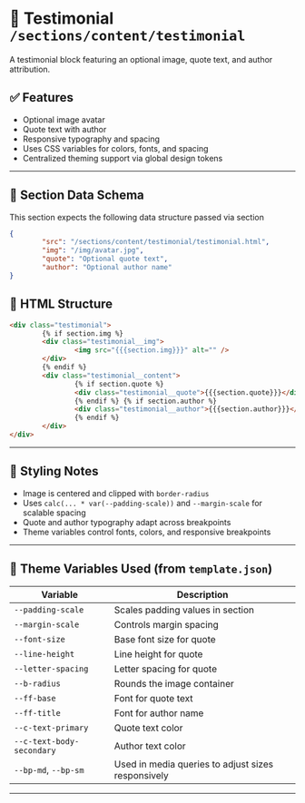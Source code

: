 # 📂 Testimonial `/sections/content/testimonial`

A testimonial block featuring an optional image, quote text, and author attribution.

## ✅ Features

-   Optional image avatar
-   Quote text with author
-   Responsive typography and spacing
-   Uses CSS variables for colors, fonts, and spacing
-   Centralized theming support via global design tokens

---

## 🧾 Section Data Schema

This section expects the following data structure passed via section

```json
{
        "src": "/sections/content/testimonial/testimonial.html",
        "img": "/img/avatar.jpg",
        "quote": "Optional quote text",
        "author": "Optional author name"
}
```

## 🧱 HTML Structure

```html
<div class="testimonial">
        {% if section.img %}
        <div class="testimonial__img">
                <img src="{{{section.img}}}" alt="" />
        </div>
        {% endif %}
        <div class="testimonial__content">
                {% if section.quote %}
                <div class="testimonial__quote">{{{section.quote}}}</div>
                {% endif %} {% if section.author %}
                <div class="testimonial__author">{{{section.author}}}</div>
                {% endif %}
        </div>
</div>
```

---

## 🎨 Styling Notes

-   Image is centered and clipped with `border-radius`
-   Uses `calc(... * var(--padding-scale))` and `--margin-scale` for scalable spacing
-   Quote and author typography adapt across breakpoints
-   Theme variables control fonts, colors, and responsive breakpoints

---

## 🧩 Theme Variables Used (from `template.json`)

| Variable                        | Description                                        |
| ------------------------------- | -------------------------------------------------- |
| `--padding-scale`               | Scales padding values in section                   |
| `--margin-scale`                | Controls margin spacing                            |
| `--font-size`                   | Base font size for quote                           |
| `--line-height`                 | Line height for quote                              |
| `--letter-spacing`              | Letter spacing for quote                           |
| `--b-radius`                    | Rounds the image container                         |
| `--ff-base`                     | Font for quote text                                |
| `--ff-title`                    | Font for author name                               |
| `--c-text-primary`              | Quote text color                                   |
| `--c-text-body-secondary`       | Author text color                                  |
| `--bp-md`, `--bp-sm`            | Used in media queries to adjust sizes responsively |

---
